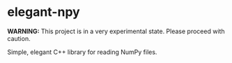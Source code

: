 # elegant-npy #

**WARNING:** This project is in a very experimental state. Please proceed with caution.

Simple, elegant C++ library for reading NumPy files.
